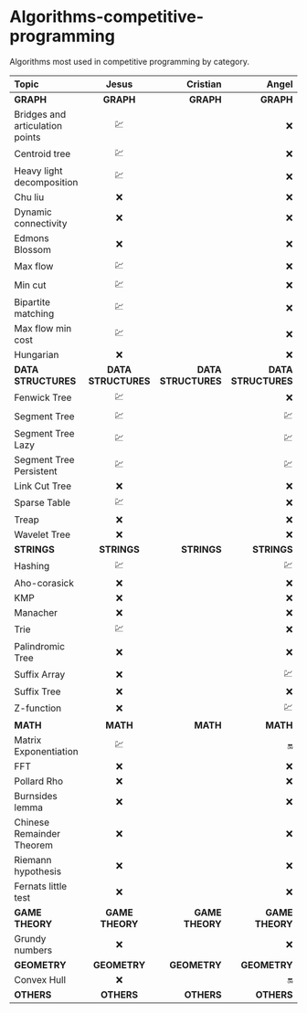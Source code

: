 # Algorithms-competitive-programming
Algorithms most used in competitive programming by category.


| Topic    | Jesus     | Cristian     |  Angel |
| :------------- | :----------: | -----------: | -----------: | 
|<strong>GRAPH</strong>  |<strong>GRAPH</strong>|<strong>GRAPH</strong>|<strong>GRAPH</strong>| 
| Bridges and articulation points | :chart: |  | :x: | 
| Centroid tree | :chart: |  | :x: | 
| Heavy light decomposition | :chart: |  | :x: | 
| Chu liu | :x: |  | :x: | 
| Dynamic connectivity | :x: |  | :x: | 
| Edmons Blossom | :x: |  | :x: | 
| Max flow | :chart: |  | :x: | 
| Min cut | :chart: |  | :x: | 
| Bipartite matching | :chart: |  | :x: | 
| Max flow min cost | :chart: |  | :x: | 
| Hungarian | :x: |  | :x: | 
| <strong>DATA STRUCTURES</strong> |<strong>DATA STRUCTURES</strong>| <strong>DATA STRUCTURES</strong> | <strong>DATA STRUCTURES</strong> | 
| Fenwick Tree | :chart: |  | :x: | 
| Segment Tree | :chart: |  | :chart: | 
| Segment Tree Lazy | :chart: |  | :chart: | 
| Segment Tree Persistent | :chart: |  | :chart: | 
| Link Cut Tree | :x: |  | :x: | 
| Sparse Table |:chart:  |  | :x: | 
| Treap | :x: |  | :x: | 
| Wavelet Tree | :x: |  | :x: | 
| <strong>STRINGS</strong>|<strong>STRINGS</strong>  | <strong>STRINGS</strong> | <strong>STRINGS</strong>| 
| Hashing |:chart:  |  | :chart: | 
| Aho-corasick | :x: |  | :x: | 
| KMP | :x: |  | :x: | 
| Manacher | :x: |  | :x: | 
| Trie | :chart: |  | :x: | 
| Palindromic Tree | :x: |  | :x: | 
| Suffix Array |:x:  |  | :chart: | 
| Suffix Tree | :x: |  | :x: | 
| Z-function | :x: |  | :chart: | 
|<strong>MATH</strong>| <strong>MATH</strong>| <strong>MATH</strong>| <strong>MATH</strong>| 
| Matrix Exponentiation | :chart: |  | :on: | 
| FFT | :x: |  | :x: | 
| Pollard Rho | :x: |  | :x: | 
| Burnsides lemma | :x: |  | :x: |  
| Chinese Remainder Theorem | :x: |  | :x: | 
| Riemann hypothesis | :x: |  | :x: | 
| Fernats little test | :x: |  | :x: | 
| <strong>GAME THEORY</strong> | <strong>GAME THEORY</strong> |<strong>GAME THEORY</strong>  |<strong>GAME THEORY</strong>  | 
| Grundy numbers |:x:  |  | :x: | 
| <strong>GEOMETRY</strong>| <strong>GEOMETRY</strong>| <strong>GEOMETRY</strong>| <strong>GEOMETRY</strong>| 
| Convex Hull | :x: |  | :on: | 
| <strong>OTHERS</strong>| <strong>OTHERS</strong>| <strong>OTHERS</strong>| <strong>OTHERS</strong>|
